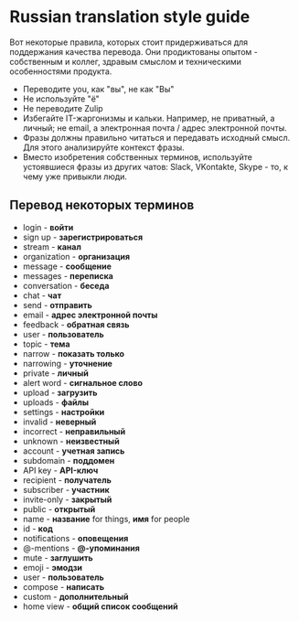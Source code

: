 # Russian translation style guide

Вот некоторые правила, которых стоит придерживаться для поддержания
качества перевода. Они продиктованы опытом - собственным и коллег,
здравым смыслом и техническими особенностями продукта.

- Переводите you, как "вы", не как "Вы"
- Не используйте "ё"
- Не переводите Zulip
- Избегайте IT-жаргонизмы и кальки. Например, не приватный, а личный;
  не email, а электронная почта / адрес электронной почты.
- Фразы должны правильно читаться и передавать исходный смысл. Для
  этого анализируйте контекст фразы.
- Вместо изобретения собственных терминов, используйте устоявшиеся
  фразы из других чатов: Slack, VKontakte, Skype - то, к чему уже
  привыкли люди.

## Перевод некоторых терминов

- login - **войти**
- sign up - **зарегистрироваться**
- stream - **канал**
- organization - **организация**
- message - **сообщение**
- messages - **переписка**
- conversation - **беседа**
- chat - **чат**
- send - **отправить**
- email - **адрес электронной почты**
- feedback - **обратная связь**
- user - **пользователь**
- topic - **тема**
- narrow - **показать только**
- narrowing - **уточнение**
- private - **личный**
- alert word - **сигнальное слово**
- upload - **загрузить**
- uploads - **файлы**
- settings - **настройки**
- invalid - **неверный**
- incorrect - **неправильный**
- unknown - **неизвестный**
- account - **учетная запись**
- subdomain - **поддомен**
- API key - **API-ключ**
- recipient - **получатель**
- subscriber - **участник**
- invite-only - **закрытый**
- public - **открытый**
- name - **название** for things, **имя** for people
- id  - **код**
- notifications - **оповещения**
- @-mentions - **@-упоминания**
- mute - **заглушить**
- emoji - **эмодзи**
- user - **пользователь**
- compose - **написать**
- custom - **дополнительный**
- home view - **общий список сообщений**
